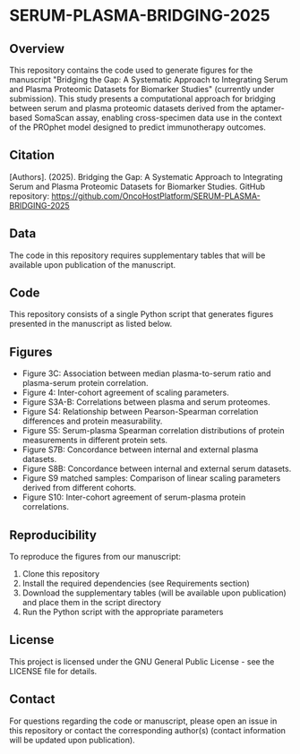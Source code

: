 # SERUM-PLASMA-BRIDGING-2025
## Overview
This repository contains the code used to generate figures for the manuscript "Bridging the Gap: A Systematic Approach to Integrating Serum and Plasma Proteomic Datasets for Biomarker Studies" (currently under submission). This study presents a computational approach for bridging between serum and plasma proteomic datasets derived from the aptamer-based SomaScan assay, enabling cross-specimen data use in the context of the PROphet model designed to predict immunotherapy outcomes.
## Citation
[Authors]. (2025). Bridging the Gap: A Systematic Approach to Integrating Serum and Plasma Proteomic Datasets for Biomarker Studies. GitHub repository: https://github.com/OncoHostPlatform/SERUM-PLASMA-BRIDGING-2025
## Data
The code in this repository requires supplementary tables that will be available upon publication of the manuscript.
## Code
This repository consists of a single Python script that generates figures presented in the manuscript as listed below.
## Figures
- Figure 3C: Association between median plasma-to-serum ratio and plasma-serum protein correlation.
- Figure 4: Inter-cohort agreement of scaling parameters.
- Figure S3A-B: Correlations between plasma and serum proteomes.
- Figure S4: Relationship between Pearson-Spearman correlation differences and protein measurability.
- Figure S5: Serum-plasma Spearman correlation distributions of protein measurements in different protein sets.
- Figure S7B: Concordance between internal and external plasma datasets.
- Figure S8B: Concordance between internal and external serum datasets.
- Figure S9 matched samples: Comparison of linear scaling parameters derived from different cohorts.
- Figure S10: Inter-cohort agreement of serum-plasma protein correlations.
## Reproducibility
To reproduce the figures from our manuscript:
1. Clone this repository
2. Install the required dependencies (see Requirements section)
3. Download the supplementary tables (will be available upon publication) and place them in the script directory
4. Run the Python script with the appropriate parameters
## License
This project is licensed under the GNU General Public License - see the LICENSE file for details.
## Contact
For questions regarding the code or manuscript, please open an issue in this repository or contact the corresponding author(s) (contact information will be updated upon publication).
